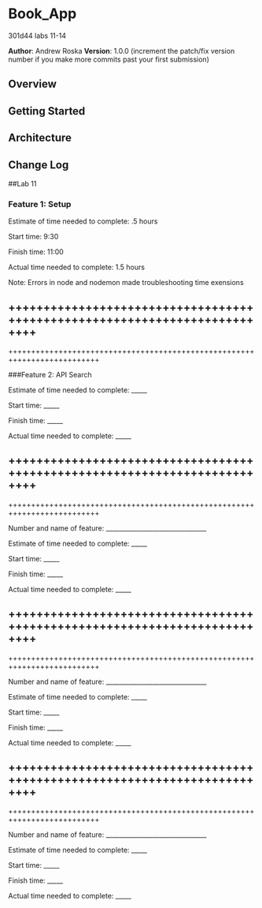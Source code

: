 # Book_App
301d44 labs 11-14

**Author**: Andrew Roska
**Version**: 1.0.0 (increment the patch/fix version number if you make more commits past your first submission)

## Overview
<!-- Provide a high level overview of what this application is and why you are building it, beyond the fact that it's an assignment for a Code Fellows 301 class. (i.e. What's your problem domain?) -->

## Getting Started
<!-- What are the steps that a user must take in order to build this app on their own machine and get it running? -->

## Architecture
<!-- Provide a detailed description of the application design. What technologies (languages, libraries, etc) you're using, and any other relevant design information. -->

## Change Log
<!-- Use this area to document the iterative changes made to your application as each feature is successfully implemented. Use time stamps. Here's an examples:

01-01-2001 4:59pm - Application now has a fully-functional express server, with GET and POST routes for the book resource.

## Credits and Collaborations
<!-- Give credit (and a link) to other people or resources that helped you build this application. -->

##Lab 11

### Feature 1: Setup

Estimate of time needed to complete: .5 hours

Start time: 9:30

Finish time: 11:00

Actual time needed to complete: 1.5 hours

Note: Errors in node and nodemon made troubleshooting time exensions

++++++++++++++++++++++++++++++++++++++++++++++++++++++++++++++++++++++++++
--------------------------------------------------------------------------
++++++++++++++++++++++++++++++++++++++++++++++++++++++++++++++++++++++++++


###Feature 2: API Search

Estimate of time needed to complete: _____

Start time: _____

Finish time: _____

Actual time needed to complete: _____

++++++++++++++++++++++++++++++++++++++++++++++++++++++++++++++++++++++++++
--------------------------------------------------------------------------
++++++++++++++++++++++++++++++++++++++++++++++++++++++++++++++++++++++++++


Number and name of feature: ________________________________

Estimate of time needed to complete: _____

Start time: _____

Finish time: _____

Actual time needed to complete: _____

++++++++++++++++++++++++++++++++++++++++++++++++++++++++++++++++++++++++++
--------------------------------------------------------------------------
++++++++++++++++++++++++++++++++++++++++++++++++++++++++++++++++++++++++++


Number and name of feature: ________________________________

Estimate of time needed to complete: _____

Start time: _____

Finish time: _____

Actual time needed to complete: _____

++++++++++++++++++++++++++++++++++++++++++++++++++++++++++++++++++++++++++
--------------------------------------------------------------------------
++++++++++++++++++++++++++++++++++++++++++++++++++++++++++++++++++++++++++


Number and name of feature: ________________________________

Estimate of time needed to complete: _____

Start time: _____

Finish time: _____

Actual time needed to complete: _____

